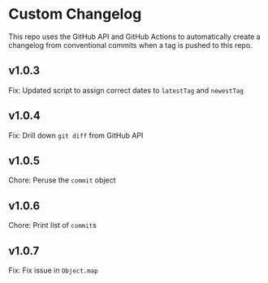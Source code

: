 # Custom Changelog

This repo uses the GitHub API and GitHub Actions to automatically create a changelog from conventional commits when a tag is pushed to this repo.

## v1.0.3

Fix: Updated script to assign correct dates to `latestTag` and `newestTag`

## v1.0.4

Fix: Drill down `git diff` from GitHub API

## v1.0.5

Chore: Peruse the `commit` object

## v1.0.6

Chore: Print list of `commit`s

## v1.0.7

Fix: Fix issue in `Object.map`
